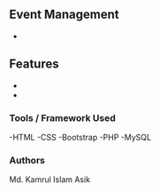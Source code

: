 ## Event Management

-

## Features

-
-

### Tools / Framework Used

-HTML
-CSS
-Bootstrap
-PHP
-MySQL

### Authors

Md. Kamrul Islam Asik
